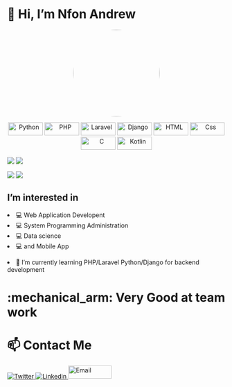 <h1>👋 Hi, I’m Nfon Andrew</h1>
<p align="center">
  <img width="200" height="200" style="border-radius: 50%" src="https://avatars.githubusercontent.com/u/58951422?v=4">
</p> 
<p align="center">
  <img alt="Python" src="https://img.shields.io/badge/python-3670A0?style=for-the-badge&logo=python&logoColor=ffdd54" height="30" width="80" />
  <img alt="PHP" src="https://img.shields.io/badge/php-%23777BB4.svg?style=for-the-badge&logo=php&logoColor=white" height="30" width="80" />
  <img alt="Laravel" src="https://img.shields.io/badge/laravel-%23FF2D20.svg?style=for-the-badge&logo=laravel&logoColor=white" height="30" width="80" />
  <img alt="Django" src="https://img.shields.io/badge/django-%23092E20.svg?style=for-the-badge&logo=django&logoColor=white" height="30" width="80" />
  <img alt="HTML" src="https://img.shields.io/badge/HTML-E34F26?logo=html5&logoColor=white&style=for-the-badge" height="30" width="80" />
  <img alt="Css" src="https://img.shields.io/badge/CSS-1572B6?logo=css3&logoColor=white&style=for-the-badge" height="30" width="80" />
  <img alt="C" src="https://img.shields.io/badge/c-%2300599C.svg?style=for-the-badge&logo=c&logoColor=white" height="30" width="80" />
  <img alt="Kotlin" src="https://img.shields.io/badge/kotlin-%230095D5.svg?style=for-the-badge&logo=kotlin&logoColor=white" height="30" width="80">
</p>
<img src="https://github-readme-stats.vercel.app/api?username=andrew21-mch"/>
<img src="https://github-readme-stats.vercel.app/api?username=andrew21-mch&count_private=true&title_color=FD9047&icon_color=FD9047&text_color=0C2233&custom_title=Aleks+Popovic's+GitHub+Stats&show_icons=true" />
<p width="100">
  <img src="https://github-profile-trophy.vercel.app/?username=andrew21-mch&theme=juicyfresh">
  <img src="https://camo.githubusercontent.com/andrew21-mch">
  
</p>
</p>
<h2>I’m interested in </h2> 
<li> 💻 Web Application Developent</li>
<li> 💻 System Programming Administration</li>
<li> 💻 Data science</li>  
<li> 💻 and Mobile App</li>
<p><li>🌱 I’m currently learning PHP/Laravel Python/Django for backend development</li> 
<h1> :mechanical_arm: Very Good at team work</h1>
 <h1>📫 Contact Me </h1>
 <a href="https://twitter.com/nfonandrew73">
  <img
    alt="Twitter"
    src="https://img.shields.io/badge/Twitter-1DA1F2?logo=twitter&logoColor=white&style=for-the-badge"/>
</a>
<a href="https://www.linkedin.com/in/nfon-andrew-7703a11a0/">
  <img
    alt="Linkedin"
    src="https://img.shields.io/badge/linkedin-0077B5?logo=linkedin&logoColor=white&style=for-the-badge"/>
  </a>
  
  <a href="https://mailto:nfonandrew73@gmail.com/">
  <img
    alt="Email"
    src="https://cdn.vox-cdn.com/thumbor/Tbqi3ZF9Qz0fTJIUvkgQe3FdN0k=/1400x788/filters:format(jpeg)/cdn.vox-cdn.com/uploads/chorus_asset/file/21939811/newgmaillogo.jpg" height="30" width="100"/>
  </a>
</p> 

<!---
andrew21-mch/andrew21-mch is a ✨ special ✨ repository because its `README.md` (this file) appears on your GitHub profile.
You can click the Preview link to take a look at your changes.

